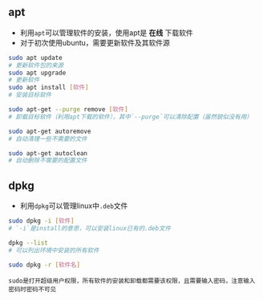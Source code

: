 ## apt

* 利用`apt`可以管理软件的安装，使用apt是 **在线** 下载软件
* 对于初次使用ubuntu，需要更新软件及其软件源

```bash
sudo apt update
# 更新软件包的来源
sudo apt upgrade
# 更新软件
sudo apt install [软件]
# 安装目标软件

sudo apt-get --purge remove [软件]
# 卸载目标软件（利用apt下载的软件），其中`--purge`可以清除配置（虽然貌似没有用）

sudo apt-get autoremove
# 自动清理一些不需要的文件

sudo apt-get autoclean
# 自动删除不需要的配置文件
```
## dpkg

* 利用`dpkg`可以管理linux中`.deb`文件

```bash
sudo dpkg -i [软件]
# `-i`是install的意思，可以安装linux已有的.deb文件

dpkg --list
# 可以列出环境中安装的所有软件

sudo dpkg -r [软件名]
```

```ad-tip
sudo是打开超级用户权限，所有软件的安装和卸载都需要该权限，且需要输入密码，注意输入密码时密码不可见
```
